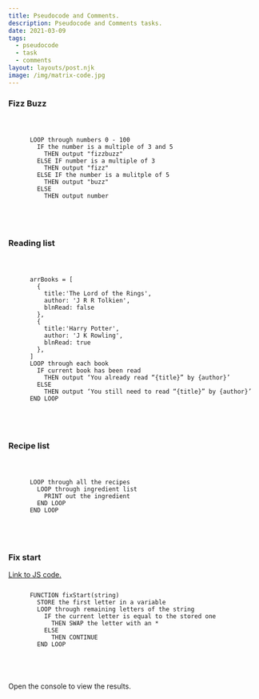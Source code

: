 ```yaml
---
title: Pseudocode and Comments.
description: Pseudocode and Comments tasks.
date: 2021-03-09
tags:
  - pseudocode
  - task
  - comments
layout: layouts/post.njk
image: /img/matrix-code.jpg
---
```


<div class="container mt-4">
  <h3>Fizz Buzz</h3>
  <code>
    <pre>
      LOOP through numbers 0 - 100
        IF the number is a multiple of 3 and 5
          THEN output "fizzbuzz"
        ELSE IF number is a multiple of 3
          THEN output "fizz"
        ELSE IF the number is a mulitple of 5
          THEN output "buzz"
        ELSE
          THEN output number
    </pre>
  </code>
</div>
<div class="container mt-4">
  <h3>Reading list</h3>
  <code>
    <pre>
      arrBooks = [
        {
          title:'The Lord of the Rings',
          author: 'J R R Tolkien',
          blnRead: false
        },
        {
          title:'Harry Potter',
          author: 'J K Rowling',
          blnRead: true
        },
      ]
      LOOP through each book
        IF current book has been read
          THEN output ‘You already read “{title}” by {author}’
        ELSE
          THEN output ‘You still need to read “{title}” by {author}’
      END LOOP
    </pre>
  </code>
  <h3>Recipe list</h3>
  <code>
    <pre>
      LOOP through all the recipes
        LOOP through ingredient list
          PRINT out the ingredient
        END LOOP
      END LOOP
    </pre>
  </code>
  <h3>Fix start</h3>
  <a href="/challenges/fix-start/">Link to JS code.</a>
  <code>
    <pre>
      FUNCTION fixStart(string)
        STORE the first letter in a variable
        LOOP through remaining letters of the string
          IF the current letter is equal to the stored one
            THEN SWAP the letter with an *
          ELSE
            THEN CONTINUE
        END LOOP
    </pre>
  </code>
</div>
<div class="container mt-4">
  <p>Open the console to view the results.</p>
</div>
<script>
  // Fizzbuzz
  // LOOP through numbers 0 - 100
  for(var number=1;number<=100;number++){
    var message = '';
    //   IF the number is a multiple of 3 and 5
    if(number % 15 == 0){
      //     THEN output "fizzbuzz"
      message = 'fizzbuzz';
    }
    //   ELSE IF number is a multiple of 3
    else if(number % 3 == 0){
      //     THEN output "fizz"
      message = 'fizz';
    }
    //   ELSE IF the number is a mulitple of 5
    else if(number % 5 == 0){
      //     THEN output "buzz"
      message = 'buzz';
    }
    //   ELSE
    //     THEN output number
    else message = number;
    console.log(message);
  }
  // FIXSTART
  function fixStart(str) {
    let newStr = str.split("");
    let newStrFirstChar = newStr.splice(0, 1);
    for (let i=0; i < str.length; i++) {
        if (newStr[i] == newStrFirstChar) {
            newStr[i] = "*";
        }
    }
    return newStrFirstChar + newStr.join("");
  }
  // RECIPE LIST
  // Recipe List
  // Create an object to hold information on your favourite recipes. 1.
  // It should have properties for:
  // recipeTitle (a string)
  // servings (a number)
  // ingredients (an array of strings)
  // directions (a string)
  // List all recipes 2.
  // Create a loop to list all the ingredients. 3.
  const recipes = [
    {
      recipeTitle = "Recipe 1",
      servings = 5,
      ingredients = ["milk", "flour", "sugar"],
      directions = "Do this. Then this. Then that."
    },
    {
      recipeTitle = "Hot honey",
      servings = 1,
      ingredients = ["2 spoons of honey", "chilli flakes"],
      directions = "Put honey into a cup. Add chilli flakes."
    },
    {
      recipeTitle = "Recipe 3",
      servings = 2,
      ingredients = ["100ml of milk", "4 tablespoons of flour", "1 teaspoon of sugar"],
      directions = "Do this. Then this. Then that."
    }
  ];
  // LOOP through all the recipes
  //   LOOP through ingredient list
  //     PRINT out the ingredient
  //   END LOOP
  // END LOOP
</script>
